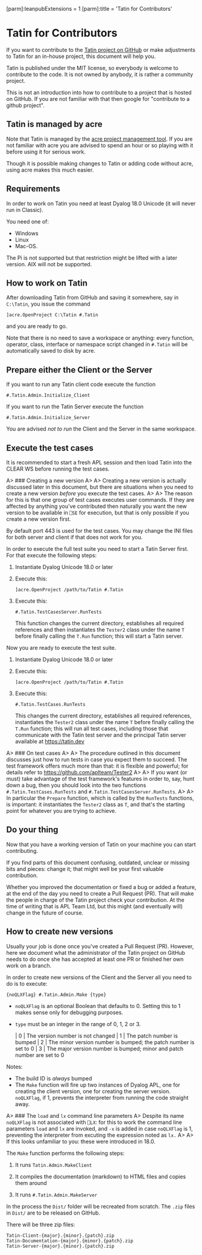 [parm]:leanpubExtensions = 1
[parm]:title             = 'Tatin for Contributors'


# Tatin for Contributors

If you want to contribute to the [Tatin project on GitHub](https://github.com/aplteam/Tatin) or make adjustments to Tatin for an in-house project, this document will help you.

Tatin is published under the MIT license, so everybody is welcome to contribute to the code. It is not owned by anybody, it is rather a community project.

This is not an introduction into how to contribute to a project that is hosted on GitHub. If you are not familiar with that then google for "contribute to a github project".


## Tatin is managed by acre

Note that Tatin is managed by the [acre project management tool](https://github.com/the-carlisle-group/Acre-Desktop).
If you are not familiar with acre you are advised to spend an hour or so playing with it before using it for serious work.

Though it is possible making changes to Tatin or adding code without acre, using acre makes this much easier.


## Requirements

In order to work on Tatin you need at least Dyalog 18.0 Unicode (it will never run in Classic). 

You need one of: 

* Windows
* Linux
* Mac-OS. 

The Pi is not supported but that restriction might be lifted with a later version. AIX will not be supported.


## How to work on Tatin

After downloading Tatin from GitHub and saving it somewhere, say in `C:\Tatin`, you issue the command 

```
]acre.OpenProject C:\Tatin #.Tatin
``` 

and you are ready to go. 

Note that there is no need to save a workspace or anything: every function, operator, class, interface or namespace script changed in `#.Tatin` will be automatically saved to disk by acre.


## Prepare either the Client or the Server

If you want to run any Tatin client code execute the function

```
#.Tatin.Admin.Initialize_Client
```

If you want to run the Tatin Server execute the function

```
#.Tatin.Admin.Initialize_Server
```

You are advised _not to run_ the Client and the Server in the same workspace.


## Execute the test cases

It is recommended to start a fresh APL session and then load Tatin into the CLEAR WS before running the test cases.

A> ### Creating a new version
A>
A> Creating a new version is actually discussed later in this document, but there are situations when you need to create a new version _before_ you execute the test cases.
A>
A> The reason for this is that one group of test cases executes user commands. If they are affected by anything you've contributed then naturally you want the new version to be available in `⎕SE` for execution, but that is only possible if you create a new version first.

By default port 443 is used for the test cases. You may change the INI files for both server and client if that does not work for you.

In order to execute the full test suite you need to start a Tatin Server first. For that execute the following steps:

1. Instantiate Dyalog Unicode 18.0 or later

2. Execute this:

   ```
   ]acre.OpenProject /path/to/Tatin #.Tatin
   ```

3. Execute this:

   ```
   #.Tatin.TestCasesServer.RunTests
   ```

   This function changes the current directory, establishes all required references and then instantiates the `Tester2` class under the name `T` before finally calling the `T.Run` function; this will start a Tatin server.


Now you are ready to execute the test suite.

1. Instantiate Dyalog Unicode 18.0 or later

2. Execute this:

   ```
   ]acre.OpenProject /path/to/Tatin #.Tatin
   ```

3. Execute this:

   ```
   #.Tatin.TestCases.RunTests
   ```

   This changes the current directory, establishes all required references, instantiates the `Tester2` class under the name `T` before finally calling the `T.Run` function; this will run all test cases, including those that communicate with the Tatin test server and the principal Tatin server available at <https://tatin.dev>

A> ### On test cases
A>
A> The procedure outlined in this document discusses just how to run tests in case you expect them to succeed. The test framework offers much more than that: it is flexible and powerful; for details refer to <https://github.com/aplteam/Tester2>
A>
A> If you want (or must) take advantage of the test framework's features in order to, say, hunt down a bug, then you should look into the two functions `#.Tatin.TestCases.RunTests` and `#.Tatin.TestCasesServer.RunTests`.
A>
A> In particular the `Prepare` function, which is called by the `RunTests` functions, is important: it instantiates the `Tester2` class as `T`, and that's the starting point for whatever you are trying to achieve.


## Do your thing

Now that you have a working version of Tatin on your machine you can start contributing.

If you find parts of this document confusing, outdated, unclear or missing bits and pieces: change it; that might well be your first valuable contribution.

Whether you improved the documentation or fixed a bug or added a feature, at the end of the day you need to create a Pull Request (PR). That will make the people in charge of the Tatin project check your contribution. At the time of writing that is APL Team Ltd, but this might (and eventually will) change in the future of course.


## How to create new versions

Usually your job is done once you've created a Pull Request (PR). However, here we document what the administrator of the Tatin project on GitHub needs to do once she has accepted at least one PR or finished her own work on a branch.

In order to create new versions of the Client and the Server all you need to do is to execute:

```
{noQLXFlag} #.Tatin.Admin.Make {type}
```

* `noQLXFlag` is an optional Boolean that defaults to 0. Setting this to 1 makes sense only for debugging purposes.

* `type` must be an integer in the range of 0, 1, 2 or 3.

   | 0 | The version number is not changed
   | 1 | The patch number is bumped
   | 2 | The minor version number is bumped; the patch number is set to 0
   | 3 | The major version number is bumped; minor and patch number are set to 0

Notes:

* The build ID is _always_ bumped
* The `Make` function will fire up two instances of Dyalog APL, one for creating the client version, one for creating the server version. `noQLXFlag`, if 1,  prevents the interpreter from running the code straight away. 

A> ### The `load` and `lx` command line parameters
A> Despite its name `noQLXFlag` is not associated with `⎕LX`: for this to work the command line parameters `load` and `lx` are invoked, and `-x` is added in case `noQLXFlag` is 1, preventing the interpreter from excuting the expression noted as `lx.` 
A>
A> If this looks unfamiliar to you: these were introduced in 18.0.

The `Make` function performs the following steps:

1. It runs `Tatin.Admin.MakeClient`

1. It compiles the documentation (markdown) to HTML files and copies them around

1. It runs `#.Tatin.Admin.MakeServer`

In the process the `Dist/` folder will be recreated from scratch. The `.zip` files in `Dist/` are to be released on GitHub.

There will be three zip files:

```
Tatin-Client-{major}.{minor}.{patch}.zip
Tatin-Documentation-{major}.{minor}.{patch}.zip
Tatin-Server-{major}.{minor}.{patch}.zip
```
